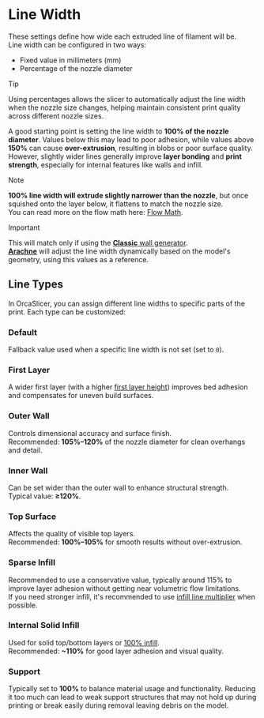 # Line Width

These settings define how wide each extruded line of filament will be.  
Line width can be configured in two ways:

- Fixed value in millimeters (mm)
- Percentage of the nozzle diameter

> [!TIP]
> Using percentages allows the slicer to automatically adjust the line width when the nozzle size changes, helping maintain consistent print quality across different nozzle sizes.

A good starting point is setting the line width to **100% of the nozzle diameter**. Values below this may lead to poor adhesion, while values above **150%** can cause **over-extrusion**, resulting in blobs or poor surface quality.  
However, slightly wider lines generally improve **layer bonding** and **print strength**, especially for internal features like walls and infill.

> [!NOTE]
> **100% line width will extrude slightly narrower than the nozzle**, but once squished onto the layer below, it flattens to match the nozzle size.  
> You can read more on the flow math here: [Flow Math](https://manual.slic3r.org/advanced/flow-math).

> [!IMPORTANT]
> This will match only if using the [**Classic** wall generator](quality_settings_wall_generator#classic).  
> [**Arachne**](quality_settings_wall_generator#arachne) will adjust the line width dynamically based on the model's geometry, using this values as a reference.

## Line Types

In OrcaSlicer, you can assign different line widths to specific parts of the print. Each type can be customized:

### Default

Fallback value used when a specific line width is not set (set to `0`).

### First Layer

A wider first layer (with a higher [first layer height](quality_settings_layer_height#first-layer-height)) improves bed adhesion and compensates for uneven build surfaces.

### Outer Wall

Controls dimensional accuracy and surface finish.  
Recommended: **105%–120%** of the nozzle diameter for clean overhangs and detail.

### Inner Wall

Can be set wider than the outer wall to enhance structural strength.  
Typical value: **≥120%**.

### Top Surface

Affects the quality of visible top layers.  
Recommended: **100%–105%** for smooth results without over-extrusion.

### Sparse Infill

Recommended to use a conservative value, typically around 115% to improve layer adhesion without getting near volumetric flow limitations.  
If you need stronger infill, it's recommended to use [infill line multiplier](strength_settings_infill#fill-multiline) when possible.

### Internal Solid Infill

Used for solid top/bottom layers or [100% infill](strength_settings_infill#sparse-infill-density).  
Recommended: **~110%** for good layer adhesion and visual quality.

### Support

Typically set to **100%** to balance material usage and functionality. Reducing it too much can lead to weak support structures that may not hold up during printing or break easily during removal leaving debris on the model.
